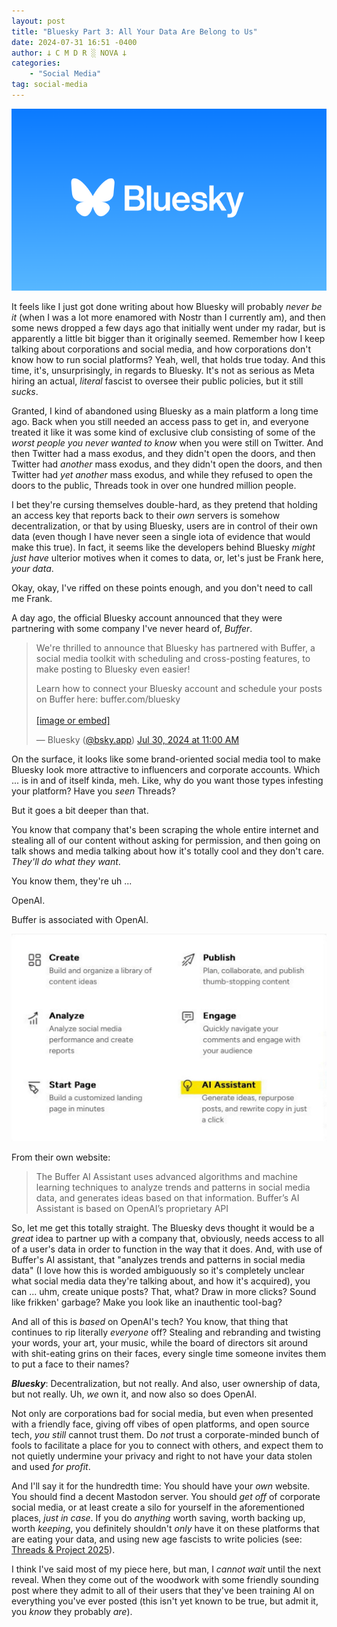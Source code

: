 ```yaml
---
layout: post
title: "Bluesky Part 3: All Your Data Are Belong to Us"
date: 2024-07-31 16:51 -0400
author: 𐕣 C M D R ░ NOVA 𐕣
categories:
    - "Social Media"
tag: social-media
---
```


![the Bluesky logo with white text on a blue background and a butterfly, also in white](/img/posts/buffer/bsky.png)

It feels like I just got done writing about how Bluesky will probably *never be it* (when I was a lot more enamored with Nostr than I currently am), and then some news dropped a few days ago that initially went under my radar, but is apparently a little bit bigger than it originally seemed. Remember how I keep talking about corporations and social media, and how corporations don't know how to run social platforms? Yeah, well, that holds true today. And this time, it's, unsurprisingly, in regards to Bluesky. It's not as serious as Meta hiring an actual, *literal* fascist to oversee their public policies, but it still *sucks*.

Granted, I kind of abandoned using Bluesky as a main platform a long time ago. Back when you still needed an access pass to get in, and everyone treated it like it was some kind of exclusive club consisting of some of the *worst people you never wanted to know* when you were still on Twitter. And then Twitter had a mass exodus, and they didn't open the doors, and then Twitter had *another* mass exodus, and they didn't open the doors, and then Twitter had *yet another* mass exodus, and while they refused to open the doors to the public, Threads took in over one hundred million people.

I bet they're cursing themselves double-hard, as they pretend that holding an access key that reports back to their *own* servers is somehow decentralization, or that by using Bluesky, users are in control of their own data (even though I have never seen a single iota of evidence that would make this true). In fact, it seems like the developers behind Bluesky *might just have* ulterior motives when it comes to data, or, let's just be Frank here, *your data*.

Okay, okay, I've riffed on these points enough, and you don't need to call me Frank.

A day ago, the official Bluesky account announced that they were partnering with some company I've never heard of, *Buffer*.

<blockquote class="bluesky-embed" data-bluesky-uri="at://did:plc:z72i7hdynmk6r22z27h6tvur/app.bsky.feed.post/3kyj2xskubc2u" data-bluesky-cid="bafyreie6ripzpuej4cy53hfghmuv3nno3htyog6skpt3ijfl5vdoyegzqe"><p lang="en">We&#x27;re thrilled to announce that Bluesky has partnered with Buffer, a social media toolkit with scheduling and cross-posting features, to make posting to Bluesky even easier!

Learn how to connect your Bluesky account and schedule your posts on Buffer here: buffer.com/bluesky<br><br><a href="https://bsky.app/profile/did:plc:z72i7hdynmk6r22z27h6tvur/post/3kyj2xskubc2u?ref_src=embed">[image or embed]</a></p>&mdash; Bluesky (<a href="https://bsky.app/profile/did:plc:z72i7hdynmk6r22z27h6tvur?ref_src=embed">@bsky.app</a>) <a href="https://bsky.app/profile/did:plc:z72i7hdynmk6r22z27h6tvur/post/3kyj2xskubc2u?ref_src=embed">Jul 30, 2024 at 11:00 AM</a></blockquote><script async src="https://embed.bsky.app/static/embed.js" charset="utf-8"></script>

On the surface, it looks like some brand-oriented social media tool to make Bluesky look more attractive to influencers and corporate accounts. Which ... is in and of itself kinda, meh. Like, why do you want those types infesting your platform? Have you *seen* Threads?

But it goes a bit deeper than that.

You know that company that's been scraping the whole entire internet and stealing all of our content without asking for permission, and then going on talk shows and media talking about how it's totally cool and they don't care. *They'll do what they want*.

You know them, they're uh ...

OpenAI.

Buffer is associated with OpenAI.

![screenshot from the Buffer website that briefly lists all its features, including an AI assistant that nobody wants](/img/posts/buffer/buffer1.png)

From their own website:

>The Buffer AI Assistant uses advanced algorithms and machine learning techniques to analyze trends and patterns in social media data, and generates ideas based on that information. Buffer’s AI Assistant is based on OpenAI’s proprietary API

So, let me get this totally straight. The Bluesky devs thought it would be a *great* idea to partner up with a company that, obviously, needs access to all of a user's data in order to function in the way that it does. And, with use of Buffer's AI assistant, that "analyzes trends and patterns in social media data" (I love how this is worded ambiguously so it's completely unclear what social media data they're talking about, and how it's acquired), you can ... uhm, create unique posts? That, what? Draw in more clicks? Sound like frikken' garbage? Make you look like an inauthentic tool-bag?

And all of this is *based* on OpenAI's tech? You know, that thing that continues to rip literally *everyone* off? Stealing and rebranding and twisting your words, your art, your music, while the board of directors sit around with shit-eating grins on their faces, every single time someone invites them to put a face to their names?

***Bluesky***: Decentralization, but not really. And also, user ownership of data, but not really. Uh, *we* own it, and now also so does OpenAI.

Not only are corporations bad for social media, but even when presented with a friendly face, giving off vibes of open platforms, and open source tech, *you still* cannot trust them. Do *not* trust a corporate-minded bunch of fools to facilitate a place for you to connect with others, and expect them to not quietly undermine your privacy and right to not have your data stolen and used *for profit*.

And I'll say it for the hundredth time: You should have your *own* website. You should find a decent Mastodon server. You should *get off* of corporate social media, or at least create a silo for yourself in the aforementioned places, *just in case*. If you do *anything* worth saving, worth backing up, worth *keeping*, you definitely shouldn't *only* have it on these platforms that are eating your data, and using new age fascists to write policies (see: [Threads & Project 2025](https://www.nova-prime.net/social%20media/2024/07/30/threads-project-2025.html)).

I think I've said most of my piece here, but man, I *cannot wait* until the next reveal. When they come out of the woodwork with some friendly sounding post where they admit to all of their users that they've been training AI on everything you've ever posted (this isn't yet known to be true, but admit it, you *know* they probably *are*).




